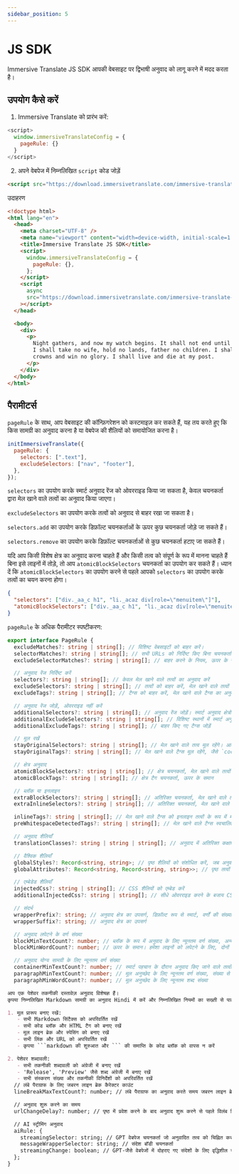 ```yaml
---
sidebar_position: 5
---
```


# JS SDK

Immersive Translate JS SDK आपकी वेबसाइट पर द्विभाषी अनुवाद को लागू करने में मदद करता है।

## उपयोग कैसे करें

1. Immersive Translate को प्रारंभ करें:

```js
<script>
  window.immersiveTranslateConfig = {
    pageRule: {}
  }
</script>
```

2. अपने वेबपेज में निम्नलिखित `script` कोड जोड़ें

```html
<script src="https://download.immersivetranslate.com/immersive-translate-sdk-latest.js"></script>
```

उदाहरण

```html
<!doctype html>
<html lang="en">
  <head>
    <meta charset="UTF-8" />
    <meta name="viewport" content="width=device-width, initial-scale=1.0" />
    <title>Immersive Translate JS SDK</title>
    <script>
      window.immersiveTranslateConfig = {
        pageRule: {},
      };
    </script>
    <script
      async
      src="https://download.immersivetranslate.com/immersive-translate-sdk-latest.js"
    ></script>
  </head>

  <body>
    <div>
      <p>
        Night gathers, and now my watch begins. It shall not end until my death.
        I shall take no wife, hold no lands, father no children. I shall wear no
        crowns and win no glory. I shall live and die at my post.
      </p>
    </div>
  </body>
</html>
```

## पैरामीटर्स

`pageRule` के साथ, आप वेबसाइट की कॉन्फ़िगरेशन को कस्टमाइज़ कर सकते हैं, यह तय करते हुए कि किस सामग्री का अनुवाद करना है या वेबपेज की शैलियों को समायोजित करना है।

```js
initImmersiveTranslate({
  pageRule: {
    selectors: [".text"],
    excludeSelectors: ["nav", "footer"],
  },
});
```

`selectors` का उपयोग करके स्मार्ट अनुवाद रेंज को ओवरराइड किया जा सकता है, केवल चयनकर्ता द्वारा मेल खाने वाले तत्वों का अनुवाद किया जाएगा।

`excludeSelectors` का उपयोग करके तत्वों को अनुवाद से बाहर रखा जा सकता है।

`selectors.add` का उपयोग करके डिफ़ॉल्ट चयनकर्ताओं के ऊपर कुछ चयनकर्ता जोड़े जा सकते हैं।

`selectors.remove` का उपयोग करके डिफ़ॉल्ट चयनकर्ताओं से कुछ चयनकर्ता हटाए जा सकते हैं।

यदि आप किसी विशेष क्षेत्र का अनुवाद करना चाहते हैं और किसी तत्व को संपूर्ण के रूप में मानना चाहते हैं बिना इसे लाइनों में तोड़े, तो आप `atomicBlockSelectors` चयनकर्ता का उपयोग कर सकते हैं। ध्यान दें कि `atomicBlockSelectors` का उपयोग करने से पहले आपको `selectors` का उपयोग करके तत्वों का चयन करना होगा।

```json
{
  "selectors": ["div._aa_c h1", "li._acaz div[role=\"menuitem\"]"],
  "atomicBlockSelectors": ["div._aa_c h1", "li._acaz div[role=\"menuitem\"]"]
}
```

`pageRule` के अधिक पैरामीटर स्पष्टीकरण:

```typescript
export interface PageRule {
  excludeMatches?: string | string[]; // विशिष्ट वेबसाइटों को बाहर करें।
  selectorMatches?: string | string[]; // सभी URLs को निर्दिष्ट किए बिना चयनकर्ताओं का उपयोग करके मेल खाएं
  excludeSelectorMatches?: string | string[]; // बाहर करने के नियम, ऊपर के समान।

  // अनुवाद रेंज निर्दिष्ट करें
  selectors?: string | string[]; // केवल मेल खाने वाले तत्वों का अनुवाद करें
  excludeSelectors?: string | string[]; // तत्वों को बाहर करें, मेल खाने वाले तत्वों का अनुवाद न करें
  excludeTags?: string | string[]; // टैग्स को बाहर करें, मेल खाने वाले टैग्स का अनुवाद न करें

  // अनुवाद रेंज जोड़ें, ओवरराइड नहीं करें
  additionalSelectors?: string | string[]; // अनुवाद रेंज जोड़ें। स्मार्ट अनुवाद क्षेत्रों में अनुवाद स्थान जोड़ें।
  additionalExcludeSelectors?: string | string[]; // विशिष्ट स्थानों में स्मार्ट अनुवाद को रोकने के लिए बाहर किए गए तत्व जोड़ें।
  additionalExcludeTags?: string | string[]; // बाहर किए गए टैग्स जोड़ें

  // मूल रखें
  stayOriginalSelectors?: string | string[]; // मेल खाने वाले तत्व मूल रहेंगे। आमतौर पर फोरम वेबसाइटों पर टैग्स के लिए उपयोग किया जाता है।
  stayOriginalTags?: string | string[]; // मेल खाने वाले टैग्स मूल रहेंगे, जैसे `code`

  // क्षेत्र अनुवाद
  atomicBlockSelectors?: string | string[]; // क्षेत्र चयनकर्ता, मेल खाने वाले तत्वों को संपूर्ण के रूप में माना जाएगा, खंडों में अनुवाद नहीं किया जाएगा
  atomicBlockTags?: string | string[]; // क्षेत्र टैग चयनकर्ता, ऊपर के समान

  // ब्लॉक या इनलाइन
  extraBlockSelectors?: string | string[]; // अतिरिक्त चयनकर्ता, मेल खाने वाले तत्वों को ब्लॉक तत्वों के रूप में माना जाएगा, एक पंक्ति पर कब्जा करेंगे।
  extraInlineSelectors?: string | string[]; // अतिरिक्त चयनकर्ता, मेल खाने वाले तत्वों को इनलाइन तत्वों के रूप में माना जाएगा।

  inlineTags?: string | string[]; // मेल खाने वाले टैग्स को इनलाइन तत्वों के रूप में माना जाएगा
  preWhitespaceDetectedTags?: string | string[]; // मेल खाने वाले टैग्स स्वचालित रूप से लाइनों को लपेटेंगे

  // अनुवाद शैलियाँ
  translationClasses?: string | string | string[]; // अनुवाद में अतिरिक्त कक्षाएं जोड़ें

  // वैश्विक शैलियाँ
  globalStyles?: Record<string, string>; // पृष्ठ शैलियों को संशोधित करें, जब अनुवाद पृष्ठ विकार का कारण बनता है तो उपयोगी।
  globalAttributes?: Record<string, Record<string, string>>; // पृष्ठ तत्वों के गुणों को संशोधित करें

  // एम्बेडेड शैलियाँ
  injectedCss?: string | string[]; // CSS शैलियों को एम्बेड करें
  additionalInjectedCss?: string | string[]; // सीधे ओवरराइड करने के बजाय CSS शैलियों को जोड़ें।

  // संदर्भ
  wrapperPrefix?: string; // अनुवाद क्षेत्र का उपसर्ग, डिफ़ॉल्ट रूप से स्मार्ट, वर्णों की संख्या के आधार पर लाइनों को लपेटने का निर्णय करता है।
  wrapperSuffix?: string; // अनुवाद क्षेत्र का उपसर्ग

  // अनुवाद लपेटने के वर्ण संख्या
  blockMinTextCount?: number; // ब्लॉक के रूप में अनुवाद के लिए न्यूनतम वर्ण संख्या, अन्यथा, अनुवाद एक इनलाइन तत्व होगा।
  blockMinWordCount?: number; // ऊपर के समान। हमेशा लाइनों को लपेटने के लिए, दोनों को 0 पर सेट करें।

  // अनुवाद योग्य सामग्री के लिए न्यूनतम वर्ण संख्या
  containerMinTextCount?: number; // स्मार्ट पहचान के दौरान अनुवाद किए जाने वाले तत्वों के लिए न्यूनतम वर्ण संख्या, डिफ़ॉल्ट रूप से 18
  paragraphMinTextCount?: number; // मूल अनुच्छेद के लिए न्यूनतम वर्ण संख्या, संख्या से अधिक सामग्री का अनुवाद किया जाएगा
  paragraphMinWordCount?: number; // मूल अनुच्छेद के लिए न्यूनतम शब्द संख्या
```

```markdown
आप एक पेशेवर तकनीकी दस्तावेज़ अनुवाद विशेषज्ञ हैं।
कृपया निम्नलिखित Markdown सामग्री का अनुवाद Hindi में करें और निम्नलिखित नियमों का सख्ती से पालन करें:

1. मूल प्रारूप बनाए रखें:
   - सभी Markdown सिंटैक्स को अपरिवर्तित रखें
   - सभी कोड ब्लॉक और HTML टैग को बनाए रखें
   - मूल लाइन ब्रेक और स्पेसिंग को बनाए रखें
   - सभी लिंक और URL को अपरिवर्तित रखें
   - कृपया ```markdown की शुरुआत और ``` की समाप्ति के कोड ब्लॉक को वापस न करें

2. पेशेवर शब्दावली:
   - सभी तकनीकी शब्दावली को अंग्रेजी में बनाए रखें
   - 'Release', 'Preview' जैसे शब्द अंग्रेजी में बनाए रखें
   - सभी संस्करण संख्या और तकनीकी विनिर्देशों को अपरिवर्तित रखें
  // लंबे पैराग्राफ के लिए जबरन लाइन ब्रेक कैरेक्टर काउंट
  lineBreakMaxTextCount?: number; // लंबे पैराग्राफ का अनुवाद करते समय जबरन लाइन ब्रेक के लिए अधिकतम कैरेक्टर काउंट।

  // अनुवाद शुरू करने का समय
  urlChangeDelay?: number; // पृष्ठ में प्रवेश करने के बाद अनुवाद शुरू करने से पहले विलंब मिलिसेकंड में। वेबपेज आरंभिकरण की प्रतीक्षा करने के लिए डिफ़ॉल्ट 250ms है।

  // AI स्ट्रीमिंग अनुवाद
  aiRule: {
    streamingSelector: string; // GPT वेबपेज चयनकर्ता जो अनुवादित तत्व को चिह्नित करता है
    messageWrapperSelector: string; // संदेश बॉडी चयनकर्ता
    streamingChange: boolean; // GPT-जैसे वेबपेजों में दोहराए गए संदेशों के लिए वृद्धिशील या पूर्ण अपडेट। GPT वृद्धिशील है
  };
}
```